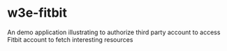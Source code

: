 # w3e-fitbit
An demo application illustrating to authorize third party account to access Fitbit account to fetch interesting resources
